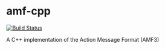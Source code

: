 amf-cpp
=======
[![Build Status](https://travis-ci.org/Ventero/amf-cpp.png?branch=master)](https://travis-ci.org/Ventero/amf-cpp)

A C++ implementation of the Action Message Format (AMF3)
